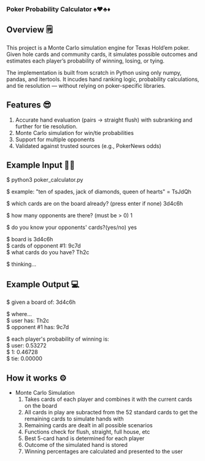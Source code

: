 ### Poker Probability Calculator ♠️♥️♣️♦️

## Overview 🗒️

This project is a Monte Carlo simulation engine for Texas Hold’em poker. 
Given hole cards and community cards, it simulates possible outcomes and estimates each player’s probability of winning, losing, or tying.

The implementation is built from scratch in Python using only numpy, pandas, and itertools.
It incudes hand ranking logic, probability calculations, and tie resolution — without relying on poker-specific libraries.

## Features 😎

1. Accurate hand evaluation (pairs → straight flush) with subranking and further for tie resolution.
2. Monte Carlo simulation for win/tie probabilities
3. Support for multiple opponents
4. Validated against trusted sources (e.g., PokerNews odds)

## Example Input 🧑‍🦲
$ python3 poker_calculator.py

$ example: "ten of spades, jack of diamonds, queen of hearts" = TsJdQh

$ which cards are on the board already? (press enter if none)  3d4c6h

$ how many opponents are there? (must be > 0) 1

$ do you know your opponents' cards?(yes/no)  yes

$ board is 3d4c6h  
$ cards of opponent #1:  9c7d  
$ what cards do you have?  Th2c  

$ thinking...

## Example Output 💻
$ given a board of: 3d4c6h

$ where...  
$ user has: Th2c  
$ opponent #1 has: 9c7d  

$ each player's probability of winning is:  
$ user:    0.53272  
$ 1:       0.46728  
$ tie:     0.00000  

## How it works ⚙️
- Monte Carlo Simulation
  1. Takes cards of each player and combines it with the current cards on the board
  2. All cards in play are subracted from the 52 standard cards to get the remaining cards to simulate hands with
  3. Remaining cards are dealt in all possible scenarios
  4. Functions check for flush, straight, full house, etc
  5. Best 5-card hand is determined for each player
  6. Outcome of the simulated hand is stored
  7. Winning percentages are calculated and presented to the user
